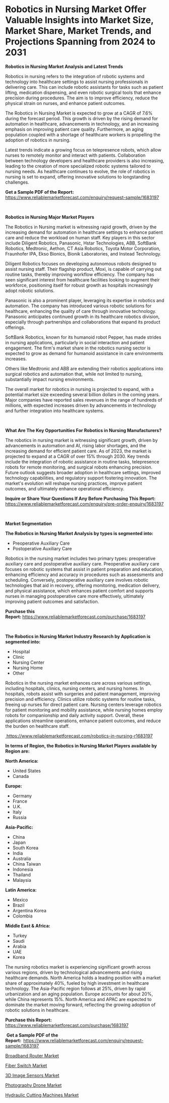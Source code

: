 <p><h1>Robotics in Nursing Market Offer Valuable Insights into Market Size, Market Share, Market Trends, and Projections Spanning from 2024 to 2031</h1></p><p><strong>Robotics in Nursing Market Analysis and Latest Trends</strong></p>
<p><p>Robotics in nursing refers to the integration of robotic systems and technology into healthcare settings to assist nursing professionals in delivering care. This can include robotic assistants for tasks such as patient lifting, medication dispensing, and even robotic surgical tools that enhance precision during procedures. The aim is to improve efficiency, reduce the physical strain on nurses, and enhance patient outcomes.</p><p>The Robotics in Nursing Market is expected to grow at a CAGR of 7.6% during the forecast period. This growth is driven by the rising demand for automation in healthcare, advancements in technology, and an increasing emphasis on improving patient care quality. Furthermore, an aging population coupled with a shortage of healthcare workers is propelling the adoption of robotics in nursing. </p><p>Latest trends indicate a growing focus on telepresence robots, which allow nurses to remotely monitor and interact with patients. Collaboration between technology developers and healthcare providers is also increasing, leading to the creation of more specialized robotic systems tailored to nursing needs. As healthcare continues to evolve, the role of robotics in nursing is set to expand, offering innovative solutions to longstanding challenges.</p></p>
<p><strong>Get a Sample PDF of the Report:&nbsp;</strong> <a href="https://www.reliablemarketforecast.com/enquiry/request-sample/1683197?utm_campaign=1567&utm_medium=2&utm_source=Github&utm_content=ia&utm_term=19102024&utm_id=robotics-in-nursing">https://www.reliablemarketforecast.com/enquiry/request-sample/1683197</a></p>
<p>&nbsp;</p>
<p><strong>Robotics in Nursing Major Market Players</strong></p>
<p><p>The Robotics in Nursing market is witnessing rapid growth, driven by the increasing demand for automation in healthcare settings to enhance patient care and reduce the workload on human staff. Key players in this sector include Diligent Robotics, Panasonic, Hstar Technologies, ABB, SoftBank Robotics, Medtronic, Aethon, CT Asia Robotics, Toyota Motor Corporation, Fraunhofer IPA, Ekso Bionics, Bionik Laboratories, and Instead Technology.</p><p>Diligent Robotics focuses on developing autonomous robots designed to assist nursing staff. Their flagship product, Moxi, is capable of carrying out routine tasks, thereby improving workflow efficiency. The company has seen significant interest from healthcare facilities looking to augment their workforce, positioning itself for robust growth as hospitals increasingly adopt robotic solutions.</p><p>Panasonic is also a prominent player, leveraging its expertise in robotics and automation. The company has introduced various robotic solutions for healthcare, enhancing the quality of care through innovative technology. Panasonic anticipates continued growth in its healthcare robotics division, especially through partnerships and collaborations that expand its product offerings.</p><p>SoftBank Robotics, known for its humanoid robot Pepper, has made strides in nursing applications, particularly in social interaction and patient engagement. The firm's market share in the robotics nursing sector is expected to grow as demand for humanoid assistance in care environments increases.</p><p>Others like Medtronic and ABB are extending their robotics applications into surgical robotics and automation that, while not limited to nursing, substantially impact nursing environments.</p><p>The overall market for robotics in nursing is projected to expand, with a potential market size exceeding several billion dollars in the coming years. Major companies have reported sales revenues in the range of hundreds of millions, with expected increases driven by advancements in technology and further integration into healthcare systems.</p></p>
<p>&nbsp;</p>
<p><strong>What Are The Key Opportunities For Robotics in Nursing Manufacturers?</strong></p>
<p><p>The robotics in nursing market is witnessing significant growth, driven by advancements in automation and AI, rising labor shortages, and the increasing demand for efficient patient care. As of 2023, the market is projected to expand at a CAGR of over 15% through 2030. Key trends include the integration of robotic assistance in routine tasks, telepresence robots for remote monitoring, and surgical robots enhancing precision. Future outlook suggests broader adoption in healthcare settings, improved technology capabilities, and regulatory support fostering innovation. The market's evolution will reshape nursing practices, improve patient outcomes, and ultimately enhance operational efficiency.</p></p>
<p><strong>Inquire or Share Your Questions If Any Before Purchasing This Report:</strong> <a href="https://www.reliablemarketforecast.com/enquiry/pre-order-enquiry/1683197?utm_campaign=1567&utm_medium=2&utm_source=Github&utm_content=ia&utm_term=19102024&utm_id=robotics-in-nursing">https://www.reliablemarketforecast.com/enquiry/pre-order-enquiry/1683197</a></p>
<p>&nbsp;</p>
<p><strong>Market Segmentation</strong></p>
<p><strong>The Robotics in Nursing Market Analysis by types is segmented into:</strong></p>
<p><ul><li>Preoperative Auxiliary Care</li><li>Postoperative Auxiliary Care</li></ul></p>
<p><p>Robotics in the nursing market includes two primary types: preoperative auxiliary care and postoperative auxiliary care. Preoperative auxiliary care focuses on robotic systems that assist in patient preparation and education, enhancing efficiency and accuracy in procedures such as assessments and scheduling. Conversely, postoperative auxiliary care involves robotic technologies that aid in recovery, offering monitoring, medication delivery, and physical assistance, which enhances patient comfort and supports nurses in managing postoperative care more effectively, ultimately improving patient outcomes and satisfaction.</p></p>
<p><strong>Purchase this Report:&nbsp;</strong><a href="https://www.reliablemarketforecast.com/purchase/1683197?utm_campaign=1567&utm_medium=2&utm_source=Github&utm_content=ia&utm_term=19102024&utm_id=robotics-in-nursing">https://www.reliablemarketforecast.com/purchase/1683197</a></p>
<p>&nbsp;</p>
<p><strong>The Robotics in Nursing Market Industry Research by Application is segmented into:</strong></p>
<p><ul><li>Hospital</li><li>Clinic</li><li>Nursing Center</li><li>Nursing Home</li><li>Other</li></ul></p>
<p><p>Robotics in the nursing market enhances care across various settings, including hospitals, clinics, nursing centers, and nursing homes. In hospitals, robots assist with surgeries and patient management, improving precision and efficiency. Clinics utilize robotic systems for routine tasks, freeing up nurses for direct patient care. Nursing centers leverage robotics for patient monitoring and mobility assistance, while nursing homes employ robots for companionship and daily activity support. Overall, these applications streamline operations, enhance patient outcomes, and reduce the burden on healthcare staff.</p></p>
<p><a href="https://www.reliablemarketforecast.com/robotics-in-nursing-r1683197?utm_campaign=1567&utm_medium=2&utm_source=Github&utm_content=ia&utm_term=19102024&utm_id=robotics-in-nursing">&nbsp;https://www.reliablemarketforecast.com/robotics-in-nursing-r1683197</a></p>
<p><strong>In terms of Region, the Robotics in Nursing Market Players available by Region are:</strong></p>
<p>
    <p> <strong> North America: </strong>
        <ul>
            <li>United States</li>
            <li>Canada</li>
        </ul>
        </p> 
    <p> <strong> Europe: </strong>
        <ul>
            <li>Germany</li>
            <li>France</li>
            <li>U.K.</li>
            <li>Italy</li>
            <li>Russia</li>
        </ul>
        </p> 
    <p> <strong> Asia-Pacific: </strong>
        <ul>
            <li>China</li>
            <li>Japan</li>
            <li>South Korea</li>
            <li>India</li>
            <li>Australia</li>
            <li>China Taiwan</li>
            <li>Indonesia</li>
            <li>Thailand</li>
            <li>Malaysia</li>
        </ul>
        </p> 
    <p> <strong> Latin America: </strong>
        <ul>
            <li>Mexico</li>
            <li>Brazil</li>
            <li>Argentina Korea</li>
            <li>Colombia</li>
        </ul>
        </p> 
    <p> <strong> Middle East & Africa: </strong>
        <ul>
            <li>Turkey</li>
            <li>Saudi</li>
            <li>Arabia</li>
            <li>UAE</li>
            <li>Korea</li>
        </ul>
    </p>
    </p>
<p><p>The nursing robotics market is experiencing significant growth across various regions, driven by technological advancements and rising healthcare demands. North America holds a leading position with a market share of approximately 40%, fueled by high investment in healthcare technology. The Asia-Pacific region follows at 25%, driven by rapid urbanization and an aging population. Europe accounts for about 20%, while China represents 15%. North America and APAC are expected to dominate the market moving forward, reflecting the growing adoption of robotic solutions in healthcare.</p></p>
<p><strong>Purchase this Report: </strong><a href="https://www.reliablemarketforecast.com/purchase/1683197?utm_campaign=1567&utm_medium=2&utm_source=Github&utm_content=ia&utm_term=19102024&utm_id=robotics-in-nursing">https://www.reliablemarketforecast.com/purchase/1683197</a></p>
<p>&nbsp;<strong>Get a Sample PDF of the Report:&nbsp;&nbsp;</strong><a href="https://www.reliablemarketforecast.com/enquiry/request-sample/1683197?utm_campaign=1567&utm_medium=2&utm_source=Github&utm_content=ia&utm_term=19102024&utm_id=robotics-in-nursing">https://www.reliablemarketforecast.com/enquiry/request-sample/1683197</a></p>
<p><strong></strong></p>
<p><p><a href="https://www.linkedin.com/pulse/broadband-router-market-investigation-industry-evolution-wq2hc?utm_campaign=1567&utm_medium=2&utm_source=Github&utm_content=ia&utm_term=19102024&utm_id=robotics-in-nursing">Broadband Router Market</a></p><p><a href="https://www.linkedin.com/pulse/fiber-switch-market-global-insights-sales-trends-2024-u1czc?utm_campaign=1567&utm_medium=2&utm_source=Github&utm_content=ia&utm_term=19102024&utm_id=robotics-in-nursing">Fiber Switch Market</a></p><p><a href="https://www.linkedin.com/pulse/3d-image-sensors-market-maturity-analysis-regional-disparities-utjec?utm_campaign=1567&utm_medium=2&utm_source=Github&utm_content=ia&utm_term=19102024&utm_id=robotics-in-nursing">3D Image Sensors Market</a></p><p><a href="https://www.linkedin.com/pulse/strategic-roadmap-global-photography-drone-market-insights-o72oc?utm_campaign=1567&utm_medium=2&utm_source=Github&utm_content=ia&utm_term=19102024&utm_id=robotics-in-nursing">Photography Drone Market</a></p><p><a href="https://issuu.com/reportprime-2/docs/hydraulic-cutting-machines-market-s_4dd7869200c33a?utm_campaign=1567&utm_medium=2&utm_source=Github&utm_content=ia&utm_term=19102024&utm_id=robotics-in-nursing">Hydraulic Cutting Machines Market</a></p></p>
